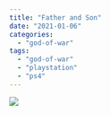 ```yaml
---
title: "Father and Son"
date: "2021-01-06"
categories: 
  - "god-of-war"
tags: 
  - "god-of-war"
  - "playstation"
  - "ps4"
---
```


[![](images/God-of-War_20210106130019-scaled-1.jpg)](http://davidpeach.co.uk/wp-content/uploads/2021/01/God-of-War_20210106130019-scaled-1.jpg)
